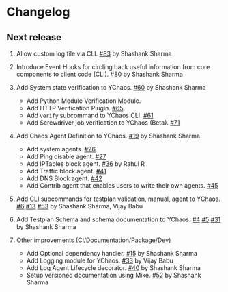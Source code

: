 # Changelog

## Next release

1. Allow custom log file via CLI. [#83](https://git.vzbuilders.com/resilience/vzmi.ychaos/pull/83) by Shashank Sharma

1. Introduce Event Hooks for circling back useful information from core components to client 
code (CLI). [#80](https://git.vzbuilders.com/resilience/vzmi.ychaos/pull/80) by Shashank Sharma

1. Add System state verification to YChaos. [#60](https://git.vzbuilders.com/resilience/vzmi.ychaos/pull/60) by Shashank Sharma

    - Add Python Module Verification Module.
    - Add HTTP Verification Plugin. [#65](https://git.vzbuilders.com/resilience/vzmi.ychaos/pull/65)
    - Add `verify` subcommand to YChaos CLI. [#61](https://git.vzbuilders.com/resilience/vzmi.ychaos/pull/61)
    - Add Screwdriver job verification to YChaos (Beta). [#71](https://git.vzbuilders.com/resilience/vzmi.ychaos/pull/71)

1. Add Chaos Agent Definition to YChaos.
[#19](https://git.vzbuilders.com/resilience/vzmi.ychaos/pull/19) by Shashank Sharma

    - Add system agents. [#26](https://git.vzbuilders.com/resilience/vzmi.ychaos/pull/26)
    - Add Ping disable agent. [#27](https://git.vzbuilders.com/resilience/vzmi.ychaos/pull/27)
    - Add IPTables block agent. [#36](https://git.vzbuilders.com/resilience/vzmi.ychaos/pull/36) by Rahul R
    - Add Traffic block agent. [#41](https://git.vzbuilders.com/resilience/vzmi.ychaos/pull/41)
    - Add DNS Block agent. [#42](https://git.vzbuilders.com/resilience/vzmi.ychaos/pull/42)
    - Add Contrib agent that enables users to write their own agents. [#45](https://git.vzbuilders.com/resilience/vzmi.ychaos/pull/45)

1.  Add CLI subcommands for testplan validation, manual, agent to YChaos. 
[#6](https://git.vzbuilders.com/resilience/vzmi.ychaos/pull/6)
[#13](https://git.vzbuilders.com/resilience/vzmi.ychaos/pull/13)
[#53](https://git.vzbuilders.com/resilience/vzmi.ychaos/pull/53) by Shashank Sharma, Vijay Babu

1. Add Testplan Schema and schema documentation to YChaos. 
[#4](https://git.vzbuilders.com/resilience/vzmi.ychaos/pull/4)
[#5](https://git.vzbuilders.com/resilience/vzmi.ychaos/pull/5)
[#31](https://git.vzbuilders.com/resilience/vzmi.ychaos/pull/31) by Shashank Sharma

1. Other improvements (CI/Documentation/Package/Dev)

    - Add Optional dependency handler. [#15](https://git.vzbuilders.com/resilience/vzmi.ychaos/pull/15) by Shashank Sharma
    - Add Logging module for YChaos. [#33](https://git.vzbuilders.com/resilience/vzmi.ychaos/pull/33) by Vijay Babu
    - Add Log Agent Lifecycle decorator. [#40](https://git.vzbuilders.com/resilience/vzmi.ychaos/pull/40) by Shashank Sharma
    - Setup versioned documentation using Mike. [#52](https://git.vzbuilders.com/resilience/vzmi.ychaos/pull/52) by Shashank Sharma
